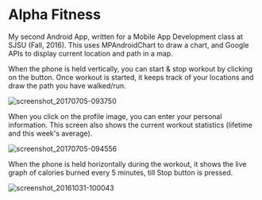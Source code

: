 # Alpha Fitness

My second Android App, written for a Mobile App Development class at SJSU (Fall, 2016). 
This uses MPAndroidChart to draw a chart, and Google APIs to display current location and path in a map. 

When the phone is held vertically, you can start & stop workout by clicking on the button. 
Once workout is started, it keeps track of your locations and draw the path you have walked/run.

![screenshot_20170705-093750](https://user-images.githubusercontent.com/15490935/27875757-32f1335e-6169-11e7-879c-a6ab9a781237.png)

When you click on the profile image, you can enter your personal information. 
This screen also shows the current workout statistics (lifetime and this week's average). 

![screenshot_20170705-094556](https://user-images.githubusercontent.com/15490935/27875758-32f2daba-6169-11e7-80e0-aa7defff4a3c.png)



When the phone is held horizontally during the workout, it shows the live graph of calories burned every 5 minutes, till Stop button is pressed.

![screenshot_20161031-100043](https://user-images.githubusercontent.com/15490935/27875754-32cc30b8-6169-11e7-9fb5-047d116b85e5.png)


